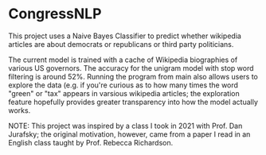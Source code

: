 # CongressNLP
This project uses a Naive Bayes Classifier to predict whether wikipedia articles are about democrats or republicans or third party politicians.

The current model is trained with a cache of Wikipedia biographies of various US governors. The accuracy for the unigram model with stop word filtering
is around 52%. Running the program from main also allows users to explore the data (e.g. if you're curious as to how many times the word "green" or "tax" appears
in varsious wikipedia articles; the exploration feature hopefully provides greater transparency into how the model actually works.

NOTE: This project was inspired by a class I took in 2021 with Prof. Dan Jurafsky; the original motivation, however, came from a paper I read in an English class
taught by Prof. Rebecca Richardson.
